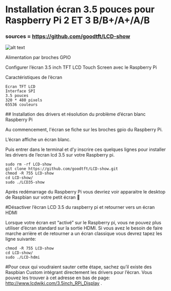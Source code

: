 # Installation écran 3.5 pouces pour Raspberry Pi 2 ET 3 B/B+/A+/A/B

### sources = https://github.com/goodtft/LCD-show

![alt text](https://images-na.ssl-images-amazon.com/images/I/7115DVSOKfL._SL1500_.jpg)

Alimentation par broches GPIO

Configurer l’écran 3.5 inch TFT LCD Touch Screen avec le Raspberry Pi

Caractéristiques de l’écran

    Ecran TFT LCD
    Interface SPI
    3.5 pouces
    320 * 480 pixels
    65536 couleurs



## Installation des drivers et résolution du problème d’écran blanc Raspberry Pi

Au commencement, l'écran se fiche sur les broches gpio du Raspberry Pi. 

L’écran affiche un écran blanc.

Puis entrer dans le terminal et d’y inscrire ces quelques lignes pour installer les drivers de l’ecran lcd 3.5 sur votre Raspberry pi.

    sudo rm -rf LCD-show
    git clone https://github.com/goodtft/LCD-show.git
    chmod -R 755 LCD-show
    cd LCD-show/
    sudo ./LCD35-show

Après redémarrage du Raspberry Pi vous devriez voir apparaitre le desktop de Raspbian sur votre petit écran 🙂

#Désactiver l’écran LCD 3.5 du raspberry pi et retourner vers un écran HDMI

Lorsque votre écran est “activé” sur le Raspberry pi, vous ne pouvez plus utiliser d’écran standard sur la sortie HDMI. Si vous avez le besoin de faire marche arrière et de retourner a un écran classique vous devrez tapez les ligne suivante:

    chmod -R 755 LCD-show
    cd LCD-show/
    sudo ./LCD-hdmi


#Pour ceux qui voudraient sauter cette étape, sachez qu’il existe des Raspbian Custom intégrant directement les drivers pour l’écran. Vous pouvez les trouver à cet adresse en bas de page: http://www.lcdwiki.com/3.5inch_RPi_Display .
